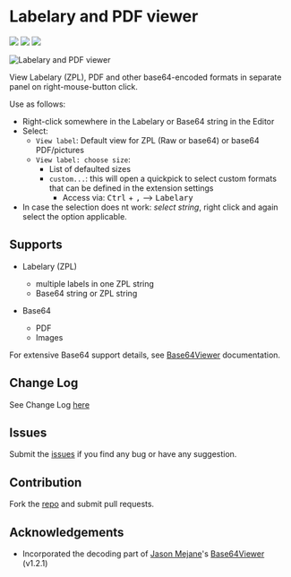 # Labelary and PDF viewer

[![](https://vsmarketplacebadge.apphb.com/version-short/RoelKneepkens-ShipitSmarter.labelary.svg)](https://marketplace.visualstudio.com/items?itemName=RoelKneepkens-ShipitSmarter.labelary)
[![](https://vsmarketplacebadge.apphb.com/installs-short/RoelKneepkens-ShipitSmarter.labelary.svg)](https://marketplace.visualstudio.com/items?itemName=RoelKneepkens-ShipitSmarter.labelary)
[![](https://vsmarketplacebadge.apphb.com/rating-short/RoelKneepkens-ShipitSmarter.labelary.svg)](https://marketplace.visualstudio.com/items?itemName=RoelKneepkens-ShipitSmarter.labelary)

![Labelary and PDF viewer](https://raw.githubusercontent.com/roelkneepkens/labelary-extension/main/img/labelary-use-gif.gif)

View Labelary (ZPL), PDF and other base64-encoded formats in separate panel on right-mouse-button click.

Use as follows:
- Right-click somewhere in the Labelary or Base64 string in the Editor
- Select:
  - `View label`: Default view for ZPL (Raw or base64) or base64 PDF/pictures
  - `View label: choose size`: 
    - List of defaulted sizes
    - `custom...`: this will open a quickpick to select custom formats that can be defined in the extension settings 
      - Access via: <kbd>Ctrl</kbd> + <kbd>,</kbd> --> <kbd>Labelary</kbd>
- In case the selection does nt work: *select string*, right click and again select the option applicable.

## Supports
- Labelary (ZPL)
  - multiple labels in one ZPL string
  - Base64 string or ZPL string

- Base64
  - PDF
  - Images

For extensive Base64 support details, see [Base64Viewer](https://marketplace.visualstudio.com/items?itemName=JasonMejane.base64viewer) documentation.

## Change Log
See Change Log [here](CHANGELOG.md)

## Issues
Submit the [issues](https://github.com/roelkneepkens/labelary-extension/issues) if you find any bug or have any suggestion.

## Contribution
Fork the [repo](https://github.com/roelkneepkens/labelary-extension/) and submit pull requests.

## Acknowledgements
- Incorporated the decoding part of [Jason Mejane](https://marketplace.visualstudio.com/publishers/JasonMejane)'s [Base64Viewer](https://marketplace.visualstudio.com/items?itemName=JasonMejane.base64viewer) (v1.2.1)


